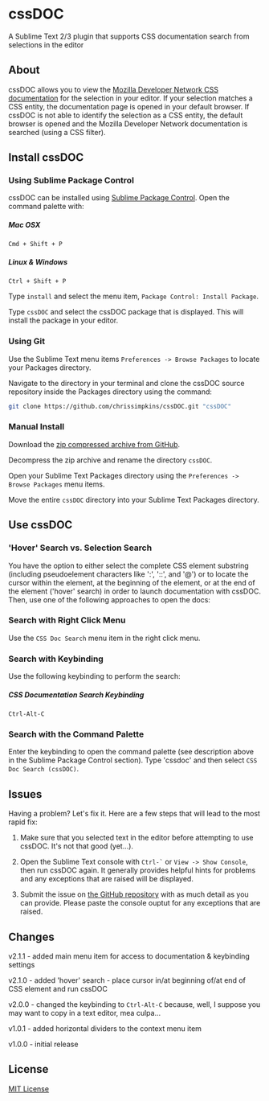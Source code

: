 cssDOC
======

A Sublime Text 2/3 plugin that supports CSS documentation search from selections in the editor

## About

cssDOC allows you to view the [Mozilla Developer Network CSS documentation](https://developer.mozilla.org/en-US/docs/Web/CSS/Reference) for the selection in your editor.  If your selection matches a CSS entity, the documentation page is opened in your default browser.  If cssDOC is not able to identify the selection as a CSS entity, the default browser is opened and the Mozilla Developer Network documentation is searched (using a CSS filter).

## Install cssDOC

### Using Sublime Package Control

cssDOC can be installed using [Sublime Package Control](https://sublime.wbond.net/).  Open the command palette with:

##### Mac OSX
```
Cmd + Shift + P
```

##### Linux & Windows
```
Ctrl + Shift + P
```

Type `install` and select the menu item, `Package Control: Install Package`.

Type `cssDOC` and select the cssDOC package that is displayed.  This will install the package in your editor.

### Using Git

Use the Sublime Text menu items `Preferences -> Browse Packages` to locate your Packages directory.

Navigate to the directory in your terminal and clone the cssDOC source repository inside the Packages directory using the command:

``` bash
git clone https://github.com/chrissimpkins/cssDOC.git "cssDOC"
```

### Manual Install

Download the [zip compressed archive from GitHub](https://github.com/chrissimpkins/cssDOC/archive/master.zip).

Decompress the zip archive and rename the directory `cssDOC`.

Open your Sublime Text Packages directory using the `Preferences -> Browse Packages` menu items.

Move the entire `cssDOC` directory into your Sublime Text Packages directory.

## Use cssDOC

### 'Hover' Search vs. Selection Search

You have the option to either select the complete CSS element substring (including pseudoelement characters like ':', '::', and '@') or to locate the cursor within the element, at the beginning of the element, or at the end of the element ('hover' search) in order to launch documentation with cssDOC.  Then, use one of the following approaches to open the docs:

### Search with Right Click Menu

Use the `CSS Doc Search` menu item in the right click menu.

### Search with Keybinding

Use the following keybinding to perform the search:

##### CSS Documentation Search Keybinding

```
Ctrl-Alt-C
```

### Search with the Command Palette

Enter the keybinding to open the command palette (see description above in the Sublime Package Control section).  Type 'cssdoc' and then select `CSS Doc Search (cssDOC)`.

## Issues

Having a problem? Let's fix it.  Here are a few steps that will lead to the most rapid fix:

1. Make sure that you selected text in the editor before attempting to use cssDOC.  It's not that good (yet...).

2. Open the Sublime Text console with <code>Ctrl-`</code> or <code>View -> Show Console</code>, then run cssDOC again.  It generally provides helpful hints for problems and any exceptions that are raised will be displayed.

3. Submit the issue on [the GitHub repository](https://github.com/chrissimpkins/cssDOC/issues) with as much detail as you can provide.  Please paste the console ouptut for any exceptions that are raised.

## Changes

v2.1.1 - added main menu item for access to documentation & keybinding settings

v2.1.0 - added 'hover' search - place cursor in/at beginning of/at end of CSS element and run cssDOC

v2.0.0 - changed the keybinding to `Ctrl-Alt-C` because, well, I suppose you may want to copy in a text editor, mea culpa...

v1.0.1 - added horizontal dividers to the context menu item

v1.0.0 - initial release

## License

[MIT License](https://github.com/chrissimpkins/cssDOC/blob/master/LICENSE)